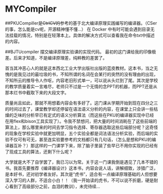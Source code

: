 # MYCompiler

##PKUCompiller是~~CtrlCV的~~参考的基于北大编译原理实践编写的编译器。（CSer的事，怎么能是cv呢，开源精神懂不懂...）
在 Docker 中有时可能会遇到目录无法挂载的情况，特别是在轻薄本上。具体的解决方式可以查看我在命令txt中描述的内容。

##BJTUcompiler 摆交编译原理实验课的实现代码。
最初的这门课给我的印像极差。后来才知道，不是编译原理差，纯粹教的差罢了。

首当其冲恶心人的就是这本西北工业大学出版社出版的蓝皮教材。这本书，当之无愧的是我见过的最垃圾的书，不知所谓的名词在会某行的突然的没有理由的出现，不知所云的推导令人作呕，内容老旧形式单一，可以说从头烂到了尾。其次是学校的教学质量着实一言难尽，老师只不过是一个无情的念PPT的机器，而PPT还是从那本烂书中截取下来的大段文字。

质量尚且如此，那就不用想着内容会有多好了。这门课从学期开始到现在四分之三的时间过去了，课堂教学却还停留在语法语义分析的内容，在课堂上只会讲一些枯燥的乏味的分析早已有定式的语义分析算法（而这些在PKU的编译器实现中已经在用flex和bison工具实现了）。令我不禁想问，把大量的时间消耗在了这些前端的算法上，那么哪里来的时间去学习指令选择、寄存器选取这些后端部分呢？这奇怪的现象在学校实验中就更加明显，五个实验全都是词法语法分析实验，而后端的实验不仅可有可无，甚至连实验要参考的文档都只有几句话，（怎么是想和PKU的编译器互补？）那这样的一门课学下来，除了脑子里装了些早已不用你实现的已经有了现成工具的算法，还剩下什么呢？

大学就是大不了自学罢了，我已习以为常。关于这一门课我倒是遇见了几本不错的书。我首先要推荐《编译器设计》这本书，内容会说人话，讲解细致，涉猎广泛，是本好书，还对初学者友好。其次是“虎书”，适合有一点编译原理基础的人但想要深入学习的人群，不适合小白！！（我一开始读的虎书，不可以说不折磨，硬是耐心看到了高级部分之前，血泪的教训），未完待续...

